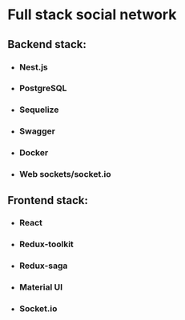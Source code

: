 # Full stack social network


## Backend stack:
* ### Nest.js
* ### PostgreSQL
* ### Sequelize
* ### Swagger
* ### Docker
* ### Web sockets/socket.io

## Frontend stack:
* ### React
* ### Redux-toolkit
* ### Redux-saga
* ### Material UI
* ### Socket.io
